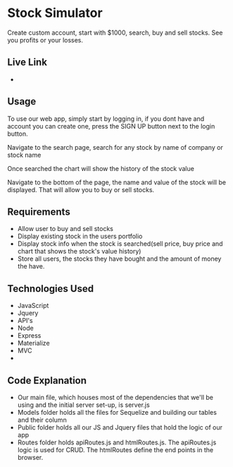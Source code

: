# Stock Simulator

Create custom account, start with \$1000, search, buy and sell stocks. See you profits or your losses.

## Live Link

-

## Usage

To use our web app, simply start by logging in, if you dont have and account you can create one, press the SIGN UP button next to the login button.

Navigate to the search page, search for any stock by name of company or stock name

Once searched the chart will show the history of the stock value

Navigate to the bottom of the page, the name and value of the stock will be displayed. That will allow you to buy or sell stocks.

## Requirements

- Allow user to buy and sell stocks
- Display existing stock in the users portfolio
- Display stock info when the stock is searched(sell price, buy price and chart that shows the stock's value history)
- Store all users, the stocks they have bought and the amount of money the have.

## Technologies Used

- JavaScript
- Jquery
- API's
- Node
- Express
- Materialize
- MVC
-

## Code Explanation

- Our main file, which houses most of the dependencies that we'll be using and the initial server set-up, is server.js
- Models folder holds all the files for Sequelize and building our tables and their column
- Public folder holds all our JS and Jquery files that hold the logic of our app
- Routes folder holds apiRoutes.js and htmlRoutes.js. The apiRoutes.js logic is used for CRUD. The htmlRoutes define the end points in the browser.

